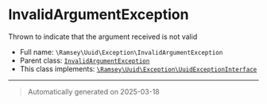 
# InvalidArgumentException

Thrown to indicate that the argument received is not valid



* Full name: `\Ramsey\Uuid\Exception\InvalidArgumentException`
* Parent class: [`InvalidArgumentException`](../../../InvalidArgumentException.md)
* This class implements:
[`\Ramsey\Uuid\Exception\UuidExceptionInterface`](./UuidExceptionInterface.md)






***
> Automatically generated on 2025-03-18
